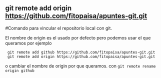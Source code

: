 ## git remote add origin https://github.com/fitopaisa/apuntes-git.git
#Comando para vincular el repositorio local con git. 
 
 El nombre de origin es el usado por defecto pero podemos usar el que queramos por ejemplo

```
 git remote add github https://github.com/fitopaisa/apuntes-git.git
 git remote add origin https://github.com/fitopaisa/apuntes-git.git
```
 
 o cambiar el nombre de origin por que queramos.  con
 `git remote rename origin github`